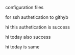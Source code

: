 configuration files

for ssh authetication to githyb


hi this authetication is success


hi today also success

hi today is same


